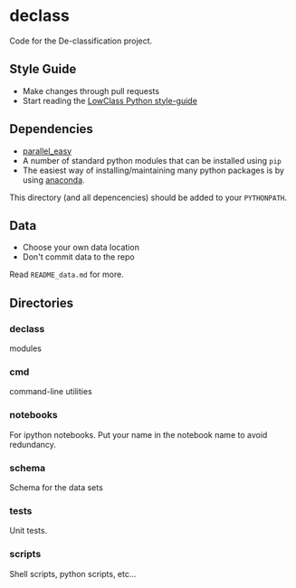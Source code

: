 declass
=======
Code for the De-classification project.

Style Guide
-----------

* Make changes through pull requests
* Start reading the [LowClass Python style-guide](http://columbia-applied-data-science.github.io/pages/lowclass-python-style-guide.html)

Dependencies
------------

* [parallel_easy](https://github.com/langmore/parallel_easy.git)
* A number of standard python modules that can be installed using `pip`
* The easiest way of installing/maintaining many python packages is by using [anaconda](https://store.continuum.io/cshop/anaconda/).

This directory (and all depencencies) should be added to your `PYTHONPATH`.

Data
----
* Choose your own data location
* Don't commit data to the repo

Read `README_data.md` for more.

Directories
-----------

### declass
modules

### cmd
command-line utilities

### notebooks
For ipython notebooks.  Put your name in the notebook name to avoid redundancy.

### schema
Schema for the data sets

### tests
Unit tests.

### scripts
Shell scripts, python scripts, etc...


